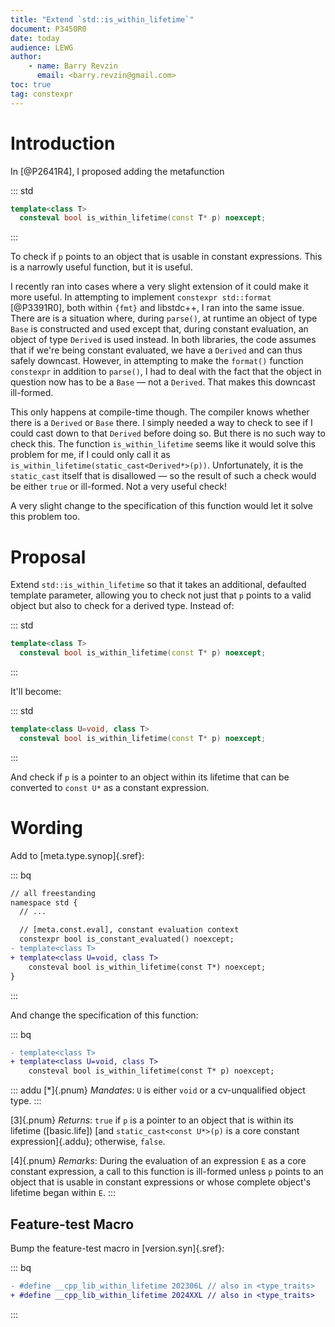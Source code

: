 ```yaml
---
title: "Extend `std::is_within_lifetime`"
document: P3450R0
date: today
audience: LEWG
author:
    - name: Barry Revzin
      email: <barry.revzin@gmail.com>
toc: true
tag: constexpr
---
```


# Introduction

In [@P2641R4], I proposed adding the metafunction

::: std
```cpp
template<class T>
  consteval bool is_within_lifetime(const T* p) noexcept;
```
:::

To check if `p` points to an object that is usable in constant expressions. This is a narrowly useful function, but it is useful.

I recently ran into cases where a very slight extension of it could make it more useful. In attempting to implement `constexpr std::format` [@P3391R0], both within `{fmt}` and libstdc++, I ran into the same issue. There are is a situation where, during `parse()`, at runtime an object of type `Base` is constructed and used except that, during constant evaluation, an object of type `Derived` is used instead. In both libraries, the code assumes that if we're being constant evaluated, we have a `Derived` and can thus safely downcast. However, in attempting to make the `format()` function `constexpr` in addition to `parse()`, I had to deal with the fact that the object in question now has to be a `Base` — not a `Derived`. That makes this downcast ill-formed.

This only happens at compile-time though. The compiler knows whether there is a `Derived` or `Base` there. I simply needed a way to check to see if I could cast down to that `Derived` before doing so. But there is no such way to check this. The function `is_within_lifetime` seems like it would solve this problem for me, if I could only call it as `is_within_lifetime(static_cast<Derived*>(p))`. Unfortunately, it is the `static_cast` itself that is disallowed — so the result of such a check would be either `true` or ill-formed. Not a very useful check!

A very slight change to the specification of this function would let it solve this problem too.

# Proposal

Extend `std::is_within_lifetime` so that it takes an additional, defaulted template parameter, allowing you to check not just that `p` points to a valid object but also to check for a derived type. Instead of:

::: std
```cpp
template<class T>
  consteval bool is_within_lifetime(const T* p) noexcept;
```
:::

It'll become:

::: std
```cpp
template<class U=void, class T>
  consteval bool is_within_lifetime(const T* p) noexcept;
```
:::

And check if `p` is a pointer to an object within its lifetime that can be converted to `const U*` as a constant expression.

# Wording

Add to [meta.type.synop]{.sref}:

::: bq
```diff
// all freestanding
namespace std {
  // ...

  // [meta.const.eval], constant evaluation context
  constexpr bool is_constant_evaluated() noexcept;
- template<class T>
+ template<class U=void, class T>
    consteval bool is_within_lifetime(const T*) noexcept;
}
```
:::

And change the specification of this function:

::: bq
```diff
- template<class T>
+ template<class U=void, class T>
    consteval bool is_within_lifetime(const T* p) noexcept;
```

::: addu
[*]{.pnum} *Mandates*: `U` is either `void` or a cv-unqualified object type.
:::

[3]{.pnum} *Returns*: `true` if `p` is a pointer to an object that is within its lifetime ([basic.life]) [and `static_cast<const U*>(p)` is a core constant expression]{.addu}; otherwise, `false`.

[4]{.pnum} *Remarks*: During the evaluation of an expression `E` as a core constant expression, a call to this function is ill-formed unless `p` points to an object that is usable in constant expressions or whose complete object's lifetime began within `E`.
:::

## Feature-test Macro

Bump the feature-test macro in [version.syn]{.sref}:

::: bq
```diff
- #define __cpp_lib_within_lifetime 202306L // also in <type_traits>
+ #define __cpp_lib_within_lifetime 2024XXL // also in <type_traits>
```
:::

